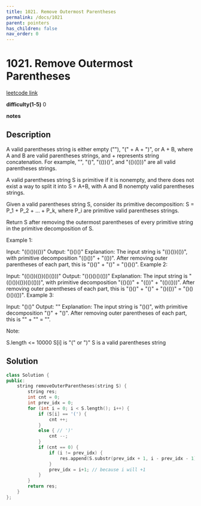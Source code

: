 ```yaml
---
title: 1021. Remove Outermost Parentheses
permalink: /docs/1021
parent: pointers
has_children: false
nav_order: 0
---
```

# 1021. Remove Outermost Parentheses
[leetcode link](https://leetcode.com/problems/remove-outermost-parentheses/)

**difficulty(1-5)** 
0

**notes**   


## Description
A valid parentheses string is either empty (""), "(" + A + ")", or A + B, where A and B are valid parentheses strings, and + represents string concatenation.  For example, "", "()", "(())()", and "(()(()))" are all valid parentheses strings.

A valid parentheses string S is primitive if it is nonempty, and there does not exist a way to split it into S = A+B, with A and B nonempty valid parentheses strings.

Given a valid parentheses string S, consider its primitive decomposition: S = P_1 + P_2 + ... + P_k, where P_i are primitive valid parentheses strings.

Return S after removing the outermost parentheses of every primitive string in the primitive decomposition of S.

 

Example 1:

Input: "(()())(())"
Output: "()()()"
Explanation: 
The input string is "(()())(())", with primitive decomposition "(()())" + "(())".
After removing outer parentheses of each part, this is "()()" + "()" = "()()()".
Example 2:

Input: "(()())(())(()(()))"
Output: "()()()()(())"
Explanation: 
The input string is "(()())(())(()(()))", with primitive decomposition "(()())" + "(())" + "(()(()))".
After removing outer parentheses of each part, this is "()()" + "()" + "()(())" = "()()()()(())".
Example 3:

Input: "()()"
Output: ""
Explanation: 
The input string is "()()", with primitive decomposition "()" + "()".
After removing outer parentheses of each part, this is "" + "" = "".
 

Note:

S.length <= 10000
S[i] is "(" or ")"
S is a valid parentheses string
 

## Solution
```c++
class Solution {
public:
    string removeOuterParentheses(string S) {
        string res;
        int cnt = 0;
        int prev_idx = 0;
        for (int i = 0; i < S.length(); i++) {
            if (S[i] == '(') {
                cnt ++;
            }
            else { // ')'
                cnt --;
            }
            if (cnt == 0) {
                if (i != prev_idx) {
                    res.append(S.substr(prev_idx + 1, i - prev_idx - 1));
                }
                prev_idx = i+1; // because i will +1
            }
        }
        return res;
    }
};
```
<!-- 
Default label
{: .label }

Blue label
{: .label .label-blue }

Stable
{: .label .label-green }

New release
{: .label .label-purple }

Coming soon
{: .label .label-yellow }

Deprecated
{: .label .label-red } -->
